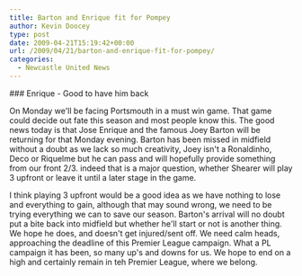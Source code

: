 ```yaml
---
title: Barton and Enrique fit for Pompey
author: Kevin Doocey
type: post
date: 2009-04-21T15:19:42+00:00
url: /2009/04/21/barton-and-enrique-fit-for-pompey/
categories:
  - Newcastle United News
---
```


### Enrique - Good to have him back

On Monday we'll be facing Portsmouth in a must win game. That game could decide out fate this season and most people know this. The good news today is that Jose Enrique and the famous Joey Barton will be returning for that Monday evening. Barton has been missed in midfield without a doubt as we lack so much creativity, Joey isn't a Ronaldinho, Deco or Riquelme but he can pass and will hopefully provide something from our front 2/3. indeed that is a major question, whether Shearer will play 3 upfront or leave it until a later stage in the game.

I think playing 3 upfront would be a good idea as we have nothing to lose and everything to gain, although that may sound wrong, we need to be trying everything we can to save our season. Barton's arrival will no doubt put a bite back into midfield but whether he'll start or not is another thing. We hope he does, and doesn't get injured/sent off. We need calm heads, approaching the deadline of this Premier League campaign. What a PL campaign it has been, so many up's and downs for us. We hope to end on a high and certainly remain in teh Premier League, where we belong.
